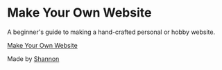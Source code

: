 # Make Your Own Website
A beginner's guide to making a hand-crafted personal or hobby website.

[Make Your Own Website](https://make.yourownwebsite.org)

Made by [Shannon](https://www.shannonkay.com)
